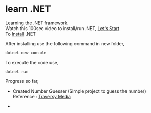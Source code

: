 # learn .NET

Learning the .NET framework.<br>
Watch this 100sec video to install/run .NET, [Let's Start](https://www.youtube.com/watch?v=ravLFzIguCM)<br>
To [Install](https://dotnet.microsoft.com/en-us/download) .NET<br>

After installing use the following command in new folder,
```
dotnet new console
```

To execute the code use,
```
dotnet run
```

Progress so far,<br>

- Created Number Guesser (Simple project to guess the number)<br>
  Reference : [Traversy Media](https://www.youtube.com/watch?v=GcFJjpMFJvI) 
  
- 
